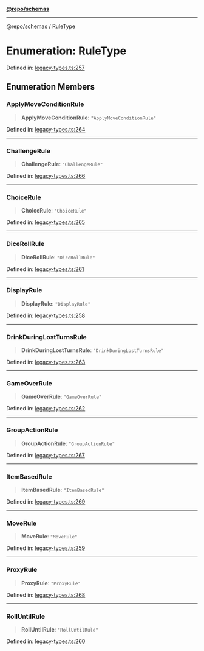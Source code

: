 [**@repo/schemas**](../README.md)

***

[@repo/schemas](../README.md) / RuleType

# Enumeration: RuleType

Defined in: [legacy-types.ts:257](https://github.com/alexqguo/drinking-board-game-v3/blob/1fd51bdd7d56dd7c938617f9ae2969ed8892dac1/packages/schemas/src/legacy-types.ts#L257)

## Enumeration Members

### ApplyMoveConditionRule

> **ApplyMoveConditionRule**: `"ApplyMoveConditionRule"`

Defined in: [legacy-types.ts:264](https://github.com/alexqguo/drinking-board-game-v3/blob/1fd51bdd7d56dd7c938617f9ae2969ed8892dac1/packages/schemas/src/legacy-types.ts#L264)

***

### ChallengeRule

> **ChallengeRule**: `"ChallengeRule"`

Defined in: [legacy-types.ts:266](https://github.com/alexqguo/drinking-board-game-v3/blob/1fd51bdd7d56dd7c938617f9ae2969ed8892dac1/packages/schemas/src/legacy-types.ts#L266)

***

### ChoiceRule

> **ChoiceRule**: `"ChoiceRule"`

Defined in: [legacy-types.ts:265](https://github.com/alexqguo/drinking-board-game-v3/blob/1fd51bdd7d56dd7c938617f9ae2969ed8892dac1/packages/schemas/src/legacy-types.ts#L265)

***

### DiceRollRule

> **DiceRollRule**: `"DiceRollRule"`

Defined in: [legacy-types.ts:261](https://github.com/alexqguo/drinking-board-game-v3/blob/1fd51bdd7d56dd7c938617f9ae2969ed8892dac1/packages/schemas/src/legacy-types.ts#L261)

***

### DisplayRule

> **DisplayRule**: `"DisplayRule"`

Defined in: [legacy-types.ts:258](https://github.com/alexqguo/drinking-board-game-v3/blob/1fd51bdd7d56dd7c938617f9ae2969ed8892dac1/packages/schemas/src/legacy-types.ts#L258)

***

### DrinkDuringLostTurnsRule

> **DrinkDuringLostTurnsRule**: `"DrinkDuringLostTurnsRule"`

Defined in: [legacy-types.ts:263](https://github.com/alexqguo/drinking-board-game-v3/blob/1fd51bdd7d56dd7c938617f9ae2969ed8892dac1/packages/schemas/src/legacy-types.ts#L263)

***

### GameOverRule

> **GameOverRule**: `"GameOverRule"`

Defined in: [legacy-types.ts:262](https://github.com/alexqguo/drinking-board-game-v3/blob/1fd51bdd7d56dd7c938617f9ae2969ed8892dac1/packages/schemas/src/legacy-types.ts#L262)

***

### GroupActionRule

> **GroupActionRule**: `"GroupActionRule"`

Defined in: [legacy-types.ts:267](https://github.com/alexqguo/drinking-board-game-v3/blob/1fd51bdd7d56dd7c938617f9ae2969ed8892dac1/packages/schemas/src/legacy-types.ts#L267)

***

### ItemBasedRule

> **ItemBasedRule**: `"ItemBasedRule"`

Defined in: [legacy-types.ts:269](https://github.com/alexqguo/drinking-board-game-v3/blob/1fd51bdd7d56dd7c938617f9ae2969ed8892dac1/packages/schemas/src/legacy-types.ts#L269)

***

### MoveRule

> **MoveRule**: `"MoveRule"`

Defined in: [legacy-types.ts:259](https://github.com/alexqguo/drinking-board-game-v3/blob/1fd51bdd7d56dd7c938617f9ae2969ed8892dac1/packages/schemas/src/legacy-types.ts#L259)

***

### ProxyRule

> **ProxyRule**: `"ProxyRule"`

Defined in: [legacy-types.ts:268](https://github.com/alexqguo/drinking-board-game-v3/blob/1fd51bdd7d56dd7c938617f9ae2969ed8892dac1/packages/schemas/src/legacy-types.ts#L268)

***

### RollUntilRule

> **RollUntilRule**: `"RollUntilRule"`

Defined in: [legacy-types.ts:260](https://github.com/alexqguo/drinking-board-game-v3/blob/1fd51bdd7d56dd7c938617f9ae2969ed8892dac1/packages/schemas/src/legacy-types.ts#L260)
